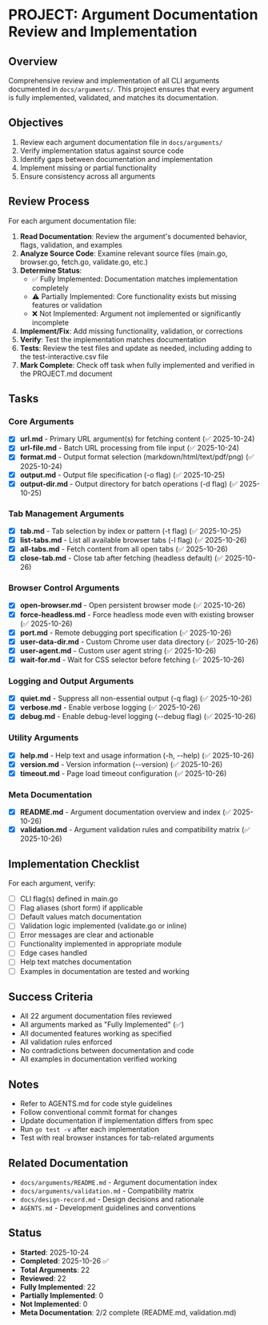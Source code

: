 # PROJECT: Argument Documentation Review and Implementation

## Overview

Comprehensive review and implementation of all CLI arguments documented in `docs/arguments/`. This project ensures that every argument is fully implemented, validated, and matches its documentation.

## Objectives

1. Review each argument documentation file in `docs/arguments/`
2. Verify implementation status against source code
3. Identify gaps between documentation and implementation
4. Implement missing or partial functionality
5. Ensure consistency across all arguments

## Review Process

For each argument documentation file:

1. **Read Documentation**: Review the argument's documented behavior, flags, validation, and examples
2. **Analyze Source Code**: Examine relevant source files (main.go, browser.go, fetch.go, validate.go, etc.)
3. **Determine Status**:
   - ✅ Fully Implemented: Documentation matches implementation completely
   - ⚠️ Partially Implemented: Core functionality exists but missing features or validation
   - ❌ Not Implemented: Argument not implemented or significantly incomplete
4. **Implement/Fix**: Add missing functionality, validation, or corrections
5. **Verify**: Test the implementation matches documentation
6. **Tests**: Review the test files and update as needed, including adding to the test-interactive.csv file
7. **Mark Complete**: Check off task when fully implemented and verified in the PROJECT.md document

## Tasks

### Core Arguments

- [x] **url.md** - Primary URL argument(s) for fetching content (✅ 2025-10-24)
- [x] **url-file.md** - Batch URL processing from file input (✅ 2025-10-24)
- [x] **format.md** - Output format selection (markdown/html/text/pdf/png) (✅ 2025-10-24)
- [x] **output.md** - Output file specification (-o flag) (✅ 2025-10-25)
- [x] **output-dir.md** - Output directory for batch operations (-d flag) (✅ 2025-10-25)

### Tab Management Arguments

- [x] **tab.md** - Tab selection by index or pattern (-t flag) (✅ 2025-10-25)
- [x] **list-tabs.md** - List all available browser tabs (-l flag) (✅ 2025-10-26)
- [x] **all-tabs.md** - Fetch content from all open tabs (✅ 2025-10-26)
- [x] **close-tab.md** - Close tab after fetching (headless default) (✅ 2025-10-26)

### Browser Control Arguments

- [x] **open-browser.md** - Open persistent browser mode (✅ 2025-10-26)
- [x] **force-headless.md** - Force headless mode even with existing browser (✅ 2025-10-26)
- [x] **port.md** - Remote debugging port specification (✅ 2025-10-26)
- [x] **user-data-dir.md** - Custom Chrome user data directory (✅ 2025-10-26)
- [x] **user-agent.md** - Custom user agent string (✅ 2025-10-26)
- [x] **wait-for.md** - Wait for CSS selector before fetching (✅ 2025-10-26)

### Logging and Output Arguments

- [x] **quiet.md** - Suppress all non-essential output (-q flag) (✅ 2025-10-26)
- [x] **verbose.md** - Enable verbose logging (✅ 2025-10-26)
- [x] **debug.md** - Enable debug-level logging (--debug flag) (✅ 2025-10-26)

### Utility Arguments

- [x] **help.md** - Help text and usage information (-h, --help) (✅ 2025-10-26)
- [x] **version.md** - Version information (--version) (✅ 2025-10-26)
- [x] **timeout.md** - Page load timeout configuration (✅ 2025-10-26)

### Meta Documentation

- [x] **README.md** - Argument documentation overview and index (✅ 2025-10-26)
- [x] **validation.md** - Argument validation rules and compatibility matrix (✅ 2025-10-26)

## Implementation Checklist

For each argument, verify:

- [ ] CLI flag(s) defined in main.go
- [ ] Flag aliases (short form) if applicable
- [ ] Default values match documentation
- [ ] Validation logic implemented (validate.go or inline)
- [ ] Error messages are clear and actionable
- [ ] Functionality implemented in appropriate module
- [ ] Edge cases handled
- [ ] Help text matches documentation
- [ ] Examples in documentation are tested and working

## Success Criteria

- All 22 argument documentation files reviewed
- All arguments marked as "Fully Implemented" (✅)
- All documented features working as specified
- All validation rules enforced
- No contradictions between documentation and code
- All examples in documentation verified working

## Notes

- Refer to AGENTS.md for code style guidelines
- Follow conventional commit format for changes
- Update documentation if implementation differs from spec
- Run `go test -v` after each implementation
- Test with real browser instances for tab-related arguments

## Related Documentation

- `docs/arguments/README.md` - Argument documentation index
- `docs/arguments/validation.md` - Compatibility matrix
- `docs/design-record.md` - Design decisions and rationale
- `AGENTS.md` - Development guidelines and conventions

## Status

- **Started**: 2025-10-24
- **Completed**: 2025-10-26 ✅
- **Total Arguments**: 22
- **Reviewed**: 22
- **Fully Implemented**: 22
- **Partially Implemented**: 0
- **Not Implemented**: 0
- **Meta Documentation**: 2/2 complete (README.md, validation.md)
